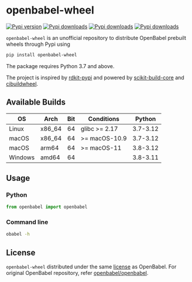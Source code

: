 # openbabel-wheel

[![Pypi version](https://img.shields.io/pypi/v/openbabel-wheel)](https://pypi.org/project/openbabel-wheel/)
[![Pypi downloads](https://img.shields.io/pypi/dm/openbabel-wheel)](https://pypi.org/project/openbabel-wheel/)
[![Pypi downloads](https://img.shields.io/pypi/dw/openbabel-wheel)](https://pypi.org/project/openbabel-wheel/)
[![Pypi downloads](https://img.shields.io/pypi/dd/openbabel-wheel)](https://pypi.org/project/openbabel-wheel/)

`openbabel-wheel` is an unofficial repository to distribute OpenBabel prebuilt wheels through Pypi using

```sh
pip install openbabel-wheel
```

The package requires Python 3.7 and above.

The project is inspired by [rdkit-pypi](https://github.com/kuelumbus/rdkit-pypi) and powered by [scikit-build-core](https://github.com/scikit-build/scikit-build-core) and [cibuildwheel](https://github.com/pypa/cibuildwheel). 

## Available Builds

| OS      | Arch    | Bit | Conditions     | Python        | 
| ------- | ------- | --- | -------------- | ------------- |
| Linux   | x86_64  | 64  | glibc >= 2.17  | 3.7-3.12      | 
| macOS   | x86_64  | 64  | >= macOS-10.9  | 3.7-3.12      | 
| macOS   | arm64   | 64  | >= macOS-11    | 3.8-3.12      |  
| Windows | amd64   | 64  |                | 3.8-3.11      |

## Usage

### Python

```py
from openbabel import openbabel
```

### Command line

```sh
obabel -h
```

## License

`openbabel-wheel` distributed under the same [license](LICENSE) as OpenBabel.
For original OpenBabel repository, refer [openbabel/openbabel](https://github.com/openbabel/openbabel).
